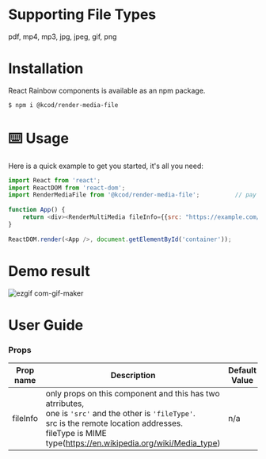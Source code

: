 # Supporting File Types
pdf, mp4, mp3, jpg, jpeg, gif, png

# Installation
React Rainbow components is available as an npm package.

```bash
$ npm i @kcod/render-media-file
```

# ⌨️ Usage
Here is a quick example to get you started, it's all you need:

```js
import React from 'react';
import ReactDOM from 'react-dom';
import RenderMediaFile from '@kcod/render-media-file';          // pay attention
 
function App() {
    return <div><RenderMultiMedia fileInfo={{src: "https://example.com/sample.pdf", fileType: "application/pdf"}} /></div>;
}
 
ReactDOM.render(<App />, document.getElementById('container'));
```

# Demo result
![ezgif com-gif-maker](https://user-images.githubusercontent.com/24896007/69593100-8a710900-103b-11ea-8f89-12feea8bec3a.gif)


# User Guide
### Props
|Prop name | Description| Default Value | Example Values |
|----------|------------|---------------|----------------|
|fileInfo  | only props on this component and this has two atrributes, <br>one is `'src'` and the other is `'fileType'`. <br>src is the remote location addresses. <br>fileType is MIME type(https://en.wikipedia.org/wiki/Media_type) | n/a | <ul><li>fileInfo={{ src:`"http://example.com/sample.jpg"`, <br> fileType:`"image/png"`}}</li>|